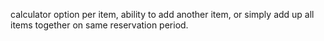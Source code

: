 calculator option per item, ability to add another item, or simply add up all items together on same reservation period.